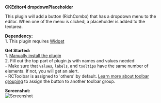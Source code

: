 **CKEditor4 dropdownPlaceholder**

This plugin will add a button (RichCombo) that has a dropdown menu to the editor. When one of the menu is clicked, a placeholder is added to the textarea.

**Dependency:**
<br>1. This plugin requires [Widget](http://ckeditor.com/addon/widget)

**Get Started:**
	<br>1. [Manually install the plugin](http://docs.ckeditor.com/#!/guide/dev_plugins)
	<br>2. Fill out the top part of plugin.js with names and values needed
	<br>     - Make sure that `values`, `labels`, and `tooltips` have the same number of elements. If not, you will get an alert.
	<br>     - RCToolbar is assigned to 'others' by default. [Learn more about toolbar grouping](http://ckeditor.com/latest/samples/plugins/toolbar/toolbar.html) to assign the button to another toolbar group.

**Screenshot:**
<br>
![Screenshot](http://i.imgur.com/0jHKjgp.png)

